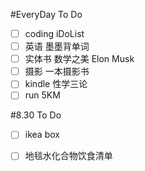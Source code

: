 #EveryDay To Do
- [ ] coding     iDoList
- [ ] 英语			墨墨背单词
- [ ] 实体书			数学之美 Elon Musk
- [ ] 摄影		   一本摄影书
- [ ] kindle     性学三论
- [ ] run  			5KM

#8.30 To Do 
- [ ] ikea box
- [ ] 地毯水化合物饮食清单


